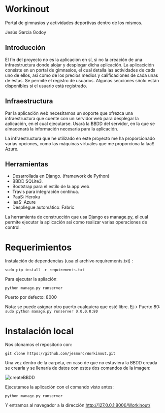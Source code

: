 # Workinout

Portal de gimnasios y actividades deportivas dentro de los mismos.

Jesús García Godoy

## Introducción

El fin del proyecto no es la aplicación en sí, si no la creación de una infraestructura donde alojar y desplegar dicha aplicación. La aplicacición consiste en un portal de gimnasios, el cual detalla las actividades de cada uno de ellos, así como de los precios medios y calificaciones de cada unas de éstas.
Se permite el registro de usuarios. Algunas secciones sñolo están disponibles si el usuario está registrado.


## Infraestructura

Par la aplicación web necesitamos un soporte que ofrezca una infraestructura que cuente con un servidor web para desplegar la aplicación, en el cual ejecutarse. Usará la BBDD del servidor, en la que se almacenará la información necesaria para la aplicación.

La infraestructura que he utilizado en este proyecto me ha proporcionado varias opciones, como las máquinas virtuales que me proporciona la IaaS Azure.


## Herramientas

- Desarrollada en Django. (framework de Python)
- BBDD SQLite3.
- Bootstrap para el estilo de la app web.
- Travis para integración contínua.
- PaaS: Heroku
- IaaS: Azure
- Despliegue automático: Fabric

La herramienta de construcción que usa Django es manage.py, el cual permite ejecutar la aplicación así como realizar varias operaciones de control.


# Requerimientos

Instalación de dependencias (usa el archivo requirements.txt) : 
```
sudo pip install -r requirements.txt
```

Para ejecutar la apliación:
```
python manage.py runserver
```

Puerto por defecto: 8000

Nota: se puede asignar otro puerto cualquiera que esté libre.
Ej-> Puerto 80: ``` sudo python manage.py runserver 0.0.0.0:80```

# Instalación local

Nos clonamos el repositorio con:
```
git clone https://github.com/jesmorc/Workinout.git
```

Una vez dentro de la carpeta, en caso de que no estuviera la BBDD creada se crearía y se llenaría de datos con estos dos comandos de la imagen:

![createBBDD](http://i.imgur.com/dyaSP72.png)

Ejecutamos la aplicación con el comando visto antes:
```
python manage.py runserver
```

Y entramos al navegador a la dirección http://127.0.0.1:8000/Workinout/

